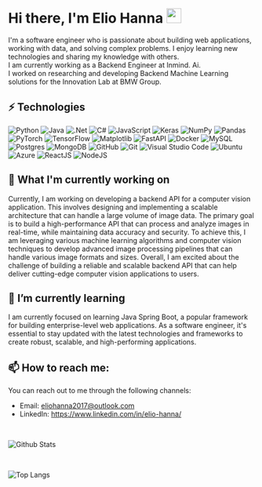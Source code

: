 # Hi there, I'm Elio Hanna <img src="https://raw.githubusercontent.com/aemmadi/aemmadi/master/wave.gif" width="30px">

I'm a software engineer who is passionate about building web applications, working with data, and solving complex problems. I enjoy learning new technologies and sharing my knowledge with others.<br>
I am currently working as a Backend Engineer at Inmind. Ai. <br>
I worked on researching and developing Backend Machine Learning solutions for the Innovation Lab at BMW Group.

## ⚡ Technologies

![Python](https://img.shields.io/badge/python-3670A0?style=for-the-badge&logo=python&logoColor=ffdd54)
![Java](https://img.shields.io/badge/java-%23ED8B00.svg?style=for-the-badge&logo=java&logoColor=white)
![.Net](https://img.shields.io/badge/.NET-5C2D91?style=for-the-badge&logo=.net&logoColor=white)
![C#](https://img.shields.io/badge/C%23-239120?style=for-the-badge&logo=c-sharp&logoColor=white)
![JavaScript](https://img.shields.io/badge/JavaScript-F7DF1E?style=for-the-badge&logo=javascript&logoColor=black)
![Keras](https://img.shields.io/badge/Keras-%23D00000.svg?style=for-the-badge&logo=Keras&logoColor=white)
![NumPy](https://img.shields.io/badge/numpy-%23013243.svg?style=for-the-badge&logo=numpy&logoColor=white)
![Pandas](https://img.shields.io/badge/pandas-%23150458.svg?style=for-the-badge&logo=pandas&logoColor=white)
![PyTorch](https://img.shields.io/badge/PyTorch-%23EE4C2C.svg?style=for-the-badge&logo=PyTorch&logoColor=white)
![TensorFlow](https://img.shields.io/badge/TensorFlow-%23FF6F00.svg?style=for-the-badge&logo=TensorFlow&logoColor=white)
![Matplotlib](https://img.shields.io/badge/-Matplotlib-E34A86?style=for-the-badge)
![FastAPI](https://img.shields.io/badge/FastAPI-005571?style=for-the-badge&logo=fastapi)
![Docker](https://img.shields.io/badge/docker-%230db7ed.svg?style=for-the-badge&logo=docker&logoColor=white)
![MySQL](https://img.shields.io/badge/mysql-%2300f.svg?style=for-the-badge&logo=mysql&logoColor=white)
![Postgres](https://img.shields.io/badge/postgres-%23316192.svg?style=for-the-badge&logo=postgresql&logoColor=white)
![MongoDB](https://img.shields.io/badge/MongoDB-%234ea94b.svg?style=for-the-badge&logo=mongodb&logoColor=white)
![GitHub](https://img.shields.io/badge/github-%23121011.svg?style=for-the-badge&logo=github&logoColor=white)
![Git](https://img.shields.io/badge/git-%23F05033.svg?style=for-the-badge&logo=git&logoColor=white)
![Visual Studio Code](https://img.shields.io/badge/Visual%20Studio%20Code-0078d7.svg?style=for-the-badge&logo=visual-studio-code&logoColor=white)
![Ubuntu](https://img.shields.io/badge/Ubuntu-E95420?style=for-the-badge&logo=ubuntu&logoColor=white)
![Azure](https://img.shields.io/badge/azure-%230072C6.svg?style=for-the-badge&logo=microsoftazure&logoColor=white)
![ReactJS](https://img.shields.io/badge/React-20232A?style=for-the-badge&logo=react&logoColor=61DAFB)
![NodeJS](https://img.shields.io/badge/Node.js-43853D?style=for-the-badge&logo=node.js&logoColor=white)

## 🔭 What I'm currently working on

Currently, I am working on developing a backend API for a computer vision application. This involves designing and implementing a scalable architecture that can handle a large volume of image data. The primary goal is to build a high-performance API that can process and analyze images in real-time, while maintaining data accuracy and security. To achieve this, I am leveraging various machine learning algorithms and computer vision techniques to develop advanced image processing pipelines that can handle various image formats and sizes. Overall, I am excited about the challenge of building a reliable and scalable backend API that can help deliver cutting-edge computer vision applications to users.

## 🌱 I’m currently learning

I am currently focused on learning Java Spring Boot, a popular framework for building enterprise-level web applications. As a software engineer, it's essential to stay updated with the latest technologies and frameworks to create robust, scalable, and high-performing applications.

## 📫 How to reach me:

You can reach out to me through the following channels:

- Email: eliohanna2017@outlook.com
- LinkedIn: https://www.linkedin.com/in/elio-hanna/

<br>

![Github Stats](https://github-readme-stats.vercel.app/api?username=elio-hanna&count_private=true&show_icons=true&include_all_commits=true)

<br>

![Top Langs](https://github-readme-stats.vercel.app/api/top-langs/?username=elio-hanna&count_private=true&hide=TeX&layout=compact)
